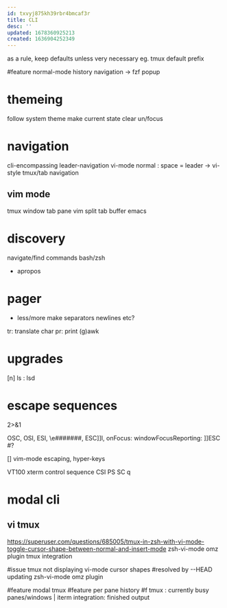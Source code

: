 ```yaml
---
id: txvyj875kh39rbr4bmcaf3r
title: CLI
desc: ''
updated: 1678360925213
created: 1636904252349
---
```

as a rule, keep defaults unless very necessary
eg. tmux default prefix

#feature normal-mode history navigation -> fzf popup

# themeing
follow system theme
make current state clear
  un/focus

# navigation
cli-encompassing leader-navigation
  vi-mode normal : space = leader
  -> vi-style tmux/tab navigation

## vim mode
tmux
  window
  tab
  pane
vim
  split
  tab
  buffer
emacs

# discovery
navigate/find commands bash/zsh
- apropos

# pager
- less/more
make separators newlines etc?

tr: translate char
pr: print
(g)awk

# upgrades
[n] ls : lsd

# escape sequences
2>&1

OSC, OSI, ESI, \e#######, ESC]]I, onFocus: windowFocusReporting: ]]ESC #?

[] vim-mode escaping, hyper-keys

VT100 xterm control sequence
  CSI PS SC q

# modal cli
## vi tmux
https://superuser.com/questions/685005/tmux-in-zsh-with-vi-mode-toggle-cursor-shape-between-normal-and-insert-mode
zsh-vi-mode omz plugin
tmux integration

#issue
tmux not displaying vi-mode cursor shapes
#resolved by --HEAD updating zsh-vi-mode omz plugin

#feature modal tmux
#feature per pane history
#f tmux : currently busy panes/windows | iterm integration: finished output
